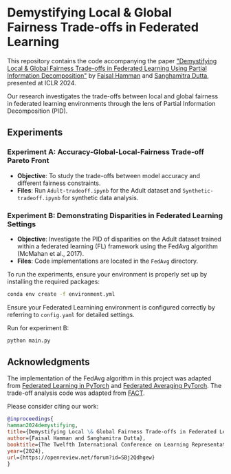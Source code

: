 
# Demystifying Local & Global Fairness Trade-offs in Federated Learning


This repository contains the code accompanying the paper ["Demystifying Local & Global Fairness Trade-offs in Federated Learning Using Partial Information Decomposition"](https://arxiv.org/abs/2307.11333) by [Faisal Hamman](https://www.faisalhamman.com/) and [Sanghamitra Dutta](https://sites.google.com/site/sanghamitraweb/), presented at ICLR 2024.


Our research investigates the trade-offs between local and global fairness in federated learning environments through the lens of Partial Information Decomposition (PID). 



## Experiments

### Experiment A: Accuracy-Global-Local-Fairness Trade-off Pareto Front
- **Objective**: To study the trade-offs between model accuracy and different fairness constraints.
- **Files**: Run `Adult-tradeoff.ipynb` for the Adult dataset and `Synthetic-tradeoff.ipynb` for synthetic data analysis.

### Experiment B: Demonstrating Disparities in Federated Learning Settings
- **Objective**: Investigate the PID of disparities on the Adult dataset trained within a federated learning (FL) framework using the FedAvg algorithm (McMahan et al., 2017).
- **Files**: Code implementations are located in the `FedAvg` directory.


To run the experiments, ensure your environment is properly set up by installing the required packages:

```bash
conda env create -f environment.yml
```

Ensure your Federated Learnining environment is configured correctly by referring to `config.yaml` for detailed settings.

Run for experiment B:
```bash
python main.py
```


## Acknowledgments

The implementation of the FedAvg algorithm in this project was adapted from [Federated Learning in PyTorch](https://github.com/vaseline555/Federated-Learning-in-PyTorch)
and [Federated Averaging PyTorch](https://github.com/ijgit/Federated-Averaging-PyTorch/tree/main). The trade-off analysis code was adapted from [FACT](https://github.com/wnstlr/FACT).

Please consider citing our work:
```bibtex
@inproceedings{
hamman2024demystifying,
title={Demystifying Local \& Global Fairness Trade-offs in Federated Learning Using Partial Information Decomposition},
author={Faisal Hamman and Sanghamitra Dutta},
booktitle={The Twelfth International Conference on Learning Representations},
year={2024},
url={https://openreview.net/forum?id=SBj2Qdhgew}
}
```


